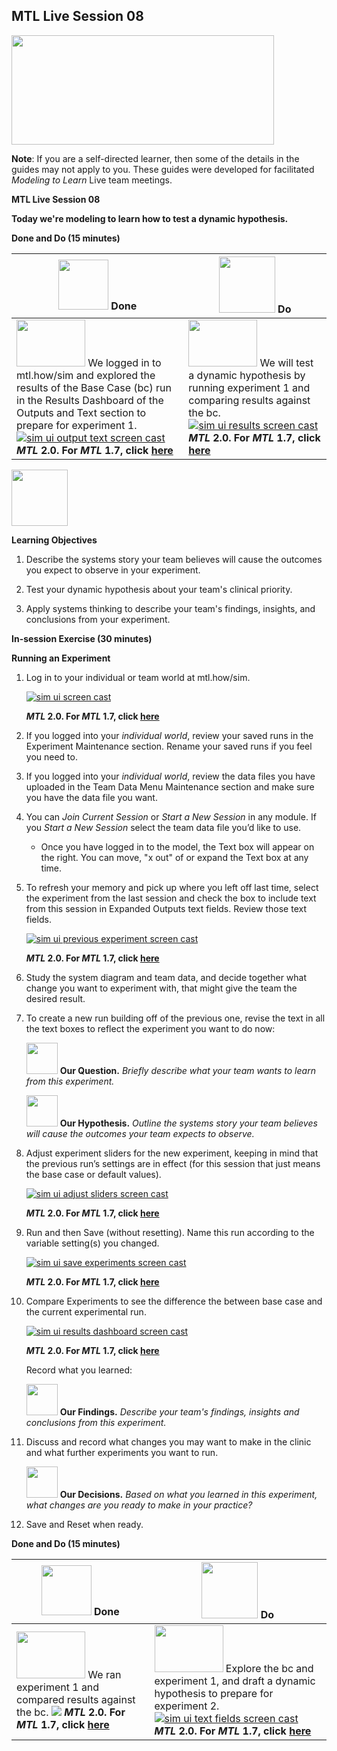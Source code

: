 ## MTL Live Session 08

[<img src = "https://github.com/lzim/teampsd/blob/master/resources/title_slides/mtl_s08_dynamic_hypothesis_title.png"
     height = "175" width = "420">](#DontLink)

**Note**: If you are a self-directed learner, then some of the details in the guides may not apply to you. These guides were developed for facilitated *Modeling to Learn* Live team meetings.

**MTL Live Session 08**

**Today we're modeling to learn how to test a dynamic hypothesis.**

**Done and Do (15 minutes)**

<!-- Do/Done Tables -->
| [<img src = "https://github.com/lzim/teampsd/blob/master/resources/icons/done.png" height = "80" width = "80">](#.) **Done** | [<img src = "https://github.com/lzim/teampsd/blob/master/resources/icons/do.png" height = "90" width = "90">](#.) **Do** |
| --- | --- |
| [<img src = "https://raw.githubusercontent.com/lzim/teampsd/master/resources/logos/mtl_how_sim.png" height = "75" width = "110">](http://mtl.how/sim) We logged in to mtl.how/sim and explored the results of the Base Case (bc) run in the Results Dashboard of the Outputs and Text section to prepare for experiment 1. [![sim ui output text screen cast](https://raw.githubusercontent.com/lzim/teampsd/master/resources/gifs/mtl_2.0/sim_ui_outputs_text_section.gif)](#.) **_MTL_ 2.0. For _MTL_ 1.7, click [here](https://github.com/lzim/mtl/blob/master/release_1.7/mtl_session08_see.md)** | [<img src = "https://raw.githubusercontent.com/lzim/teampsd/master/resources/logos/mtl_how_sim.png" height = "75" width = "110">](http://mtl.how/sim) We will test a dynamic hypothesis by running experiment 1 and comparing results against the bc. [![sim ui results screen cast](https://raw.githubusercontent.com/lzim/teampsd/master/resources/gifs/mtl_2.0/sim_ui_results_dash.gif)](#.) **_MTL_ 2.0. For _MTL_ 1.7, click [here](https://github.com/lzim/mtl/blob/master/release_1.7/mtl_session08_see.md)** |

<!-- Learning Objectives Icon -->
[<img src = "https://github.com/lzim/teampsd/blob/master/resources/icons/learning_objectives.png" height = "90" width = "90" style ="display: inline-block"/>](#.)

**Learning Objectives**

1. Describe the systems story your team believes will cause the outcomes you expect to observe in your experiment.

2. Test your dynamic hypothesis about your team's clinical priority.

3. Apply systems thinking to describe your team's findings, insights, and conclusions from your experiment.

**In-session Exercise (30 minutes)**

**Running an Experiment**

1. Log in to your individual or team world at mtl.how/sim.  

    [![sim ui screen cast](https://raw.githubusercontent.com/lzim/teampsd/master/resources/gifs/mtl_2.0/sim_ui_1.gif)](#.)  

    **_MTL_ 2.0. For _MTL_ 1.7, click [here](https://github.com/lzim/mtl/blob/master/release_1.7/mtl_session08_see.md)**  

2. If you logged into your *individual world*, review your saved runs in the Experiment Maintenance section. Rename your saved runs if you feel you need to.  

3. If you logged into your *individual world*, review the data files you have uploaded in the Team Data Menu Maintenance section and make sure you have the data file you want.  

4. You can *Join Current Session* or *Start a New Session* in any module. If you *Start a New Session* select the team data file you’d like to use.  

    - Once you have logged in to the model, the Text box will appear on the right. You can move, "x out" of or expand the Text box at any time.  

5. To refresh your memory and pick up where you left off last time, select the experiment from the last session and check the box to include text from this session in Expanded Outputs text fields. Review those text fields.  

    [![sim ui previous experiment screen cast](https://raw.githubusercontent.com/lzim/teampsd/master/resources/gifs/mtl_2.0/sim_ui_previous_exp.gif)](#.)  

    **_MTL_ 2.0. For _MTL_ 1.7, click [here](https://github.com/lzim/mtl/blob/master/release_1.7/mtl_session08_see.md)**  

6. Study the system diagram and team data, and decide together what change you want to experiment with, that might give the team the desired result.  

7. To create a new run building off of the previous one, revise the text in all the text boxes to reflect the experiment you want to do now:  

    [<img src = "https://raw.githubusercontent.com/lzim/teampsd/master/resources/icons/mtl_question.png" height = "50" width = "50" style = "display: inline-block"/>](#.) **Our Question.** *Briefly describe what your team wants to learn from this experiment.*  

    [<img src = "https://raw.githubusercontent.com/lzim/teampsd/master/resources/icons/mtl_hypothesis.png" height = "50" width = "50" style = "display: inline-block"/>](#.) **Our Hypothesis.** *Outline the systems story your team believes will cause the outcomes your team expects to observe.*  

8. Adjust experiment sliders for the new experiment, keeping in mind that the previous run’s settings are in effect (for this session that just means the base case or default values).  

    [![sim ui adjust sliders screen cast](https://raw.githubusercontent.com/lzim/teampsd/master/resources/gifs/mtl_2.0/sim_ui_adjust_sliders.gif)](#.)  

    **_MTL_ 2.0. For _MTL_ 1.7, click [here](https://github.com/lzim/mtl/blob/master/release_1.7/mtl_session08_see.md)**  

9. Run and then Save (without resetting). Name this run according to the variable setting(s) you changed.  

    [![sim ui save experiments screen cast](https://raw.githubusercontent.com/lzim/teampsd/master/resources/gifs/mtl_2.0/sim_ui_save_exp.gif)](#.)  

    **_MTL_ 2.0. For _MTL_ 1.7, click [here](https://github.com/lzim/mtl/blob/master/release_1.7/mtl_session08_see.md)**  

10. Compare Experiments to see the difference the between base case and the current experimental run.  

    [![sim ui results dashboard screen cast](https://raw.githubusercontent.com/lzim/teampsd/master/resources/gifs/mtl_2.0/sim_ui_results_dash.gif)](#.)  

    **_MTL_ 2.0. For _MTL_ 1.7, click [here](https://github.com/lzim/mtl/blob/master/release_1.7/mtl_session08_see.md)**  

    Record what you learned:  

    [<img src = "https://raw.githubusercontent.com/lzim/teampsd/master/resources/icons/mtl_findings.png" height = "50" width = "50" style = "display: inline-block"/>](#.) **Our Findings.** *Describe your team's findings, insights and conclusions from this experiment.*  

11. Discuss and record what changes you may want to make in the clinic and what further experiments you want to run.  

    [<img src = "https://raw.githubusercontent.com/lzim/teampsd/master/resources/icons/mtl_decisions.png" height = "50" width = "50" style = "display: inline-block"/>](#.) **Our Decisions.** *Based on what you learned in this experiment, what changes are you ready to make in your practice?*  

12. Save and Reset when ready.

**Done and Do (15 minutes)**

<!-- Do/Done Tables -->
| [<img src = "https://github.com/lzim/teampsd/blob/master/resources/icons/done.png" height = "80" width = "80">](#.) **Done** | [<img src = "https://github.com/lzim/teampsd/blob/master/resources/icons/do.png" height = "90" width = "90">](#.) **Do** |
| --- | --- |
| [<img src = "https://raw.githubusercontent.com/lzim/teampsd/master/resources/logos/mtl_how_sim.png" height = "75" width = "110">](http://mtl.how/sim) We ran experiment 1 and compared results against the bc. [![](https://raw.githubusercontent.com/lzim/teampsd/master/resources/gifs/mtl_2.0/sim_ui_results_dash.gif)](#.) **_MTL_ 2.0. For _MTL_ 1.7, click [here](https://github.com/lzim/mtl/blob/master/release_1.7/mtl_session08_see.md)** | [<img src = "https://raw.githubusercontent.com/lzim/teampsd/master/resources/logos/mtl_how_sim.png" height = "75" width = "110">](http://mtl.how/sim) Explore the bc and experiment 1, and draft a dynamic hypothesis to prepare for experiment 2. [![sim ui text fields screen cast](https://raw.githubusercontent.com/lzim/teampsd/master/resources/gifs/mtl_2.0/sim_ui_text_fields.gif)](#.) **_MTL_ 2.0. For _MTL_ 1.7, click [here](https://github.com/lzim/mtl/blob/master/release_1.7/mtl_session08_see.md)** |
